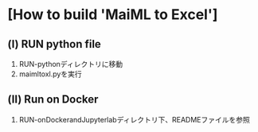# [How to build 'MaiML to Excel']

## (Ⅰ) RUN python file
1. RUN-pythonディレクトリに移動
1. maimltoxl.pyを実行


## (Ⅱ) Run on Docker
1. RUN-onDockerandJupyterlabディレクトリ下、READMEファイルを参照
